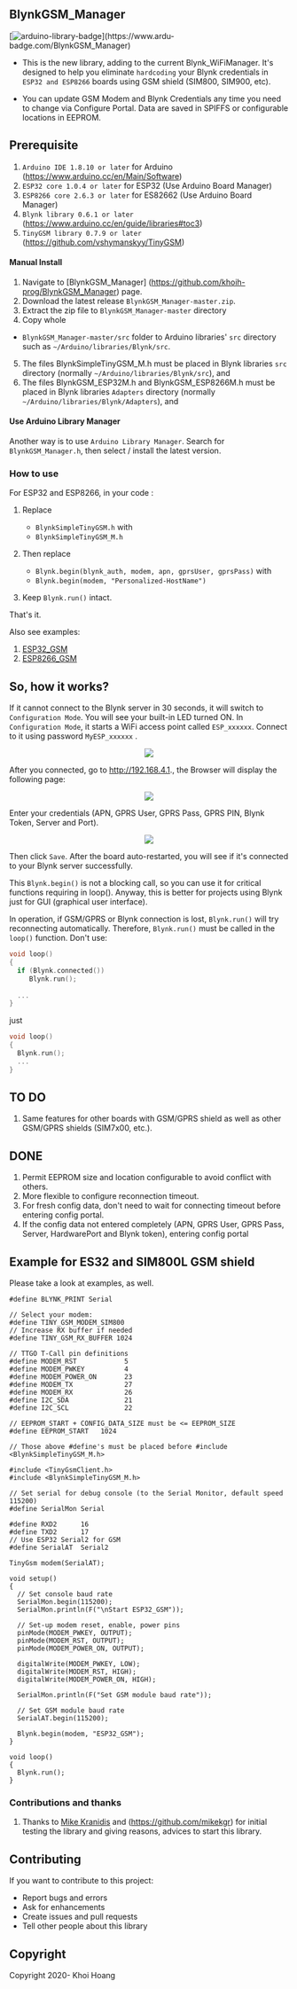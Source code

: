 ## BlynkGSM_Manager

[![arduino-library-badge](https://www.ardu-badge.com/badge/BlynkGSM_Manager.svg?)](https://www.ardu-badge.com/BlynkGSM_Manager)


- This is the new library, adding to the current Blynk_WiFiManager. It's designed to help you eliminate `hardcoding` your Blynk credentials in `ESP32 and ESP8266` boards using GSM shield (SIM800, SIM900, etc).

- You can update GSM Modem and Blynk Credentials any time you need to change via Configure Portal. Data are saved in SPIFFS or configurable locations in EEPROM.

## Prerequisite
1. `Arduino IDE 1.8.10 or later` for Arduino (https://www.arduino.cc/en/Main/Software)
2. `ESP32 core 1.0.4 or later` for ESP32 (Use Arduino Board Manager)
3. `ESP8266 core 2.6.3 or later` for ES82662 (Use Arduino Board Manager)
3. `Blynk library 0.6.1 or later` (https://www.arduino.cc/en/guide/libraries#toc3)
4. `TinyGSM library 0.7.9 or later` (https://github.com/vshymanskyy/TinyGSM) 

#### Manual Install

1. Navigate to [BlynkGSM_Manager] (https://github.com/khoih-prog/BlynkGSM_Manager) page.
2. Download the latest release `BlynkGSM_Manager-master.zip`.
3. Extract the zip file to `BlynkGSM_Manager-master` directory 
4. Copy whole 
  - `BlynkGSM_Manager-master/src` folder to Arduino libraries' `src` directory such as `~/Arduino/libraries/Blynk/src`.

5. The files BlynkSimpleTinyGSM_M.h must be placed in Blynk libraries `src` directory (normally `~/Arduino/libraries/Blynk/src`), and 
6. The files BlynkGSM_ESP32M.h and BlynkGSM_ESP8266M.h must be placed in Blynk libraries `Adapters` directory (normally `~/Arduino/libraries/Blynk/Adapters`), and 

#### Use Arduino Library Manager
Another way is to use `Arduino Library Manager`. Search for `BlynkGSM_Manager.h`, then select / install the latest version.

### How to use

For ESP32 and ESP8266, in your code : 
1. Replace
   - `BlynkSimpleTinyGSM.h` with 
   - `BlynkSimpleTinyGSM_M.h` 

2. Then replace 
   - `Blynk.begin(blynk_auth, modem, apn, gprsUser, gprsPass)` with
   - `Blynk.begin(modem, "Personalized-HostName")`

3. Keep `Blynk.run()` intact.

That's it.

Also see examples: 
1. [ESP32_GSM](examples/ESP32_GSM)
2. [ESP8266_GSM](examples/ESP8266_GSM)


## So, how it works?

If it cannot connect to the Blynk server in 30 seconds, it will switch to `Configuration Mode`. You will see your built-in LED turned ON. In `Configuration Mode`, it starts a WiFi access point called `ESP_xxxxxx`. Connect to it using password `MyESP_xxxxxx` .

<p align="center">
    <img src="https://github.com/khoih-prog/BlynkGSM_Manager/blob/master/pics/Selection_1.jpg">
</p>

After you connected, go to http://192.168.4.1., the Browser will display the following page:

<p align="center">
    <img src="https://github.com/khoih-prog/BlynkGSM_Manager/blob/master/pics/Selection_2.png">
</p>

Enter your credentials (APN, GPRS User, GPRS Pass, GPRS PIN, Blynk Token, Server and Port).

<p align="center">
    <img src="https://github.com/khoih-prog/BlynkGSM_Manager/blob/master/pics/Selection_3.png">
</p>

Then click `Save`. After the  board auto-restarted, you will see if it's connected to your Blynk server successfully.


This `Blynk.begin()` is not a blocking call, so you can use it for critical functions requiring in loop(). 
Anyway, this is better for projects using Blynk just for GUI (graphical user interface).

In operation, if GSM/GPRS or Blynk connection is lost, `Blynk.run()` will try reconnecting automatically. Therefore, `Blynk.run()` must be called in the `loop()` function. Don't use:

```cpp
void loop()
{
  if (Blynk.connected())
     Blynk.run();
     
  ...
}
```
just

```cpp
void loop()
{
  Blynk.run();
  ...
}
```

## TO DO

1. Same features for other boards with GSM/GPRS shield as well as other GSM/GPRS shields (SIM7x00, etc.).

## DONE

1. Permit EEPROM size and location configurable to avoid conflict with others.
2. More flexible to configure reconnection timeout.
3. For fresh config data, don't need to wait for connecting timeout before entering config portal.
4. If the config data not entered completely (APN, GPRS User, GPRS Pass, Server, HardwarePort and Blynk token), entering config portal


## Example for ES32 and SIM800L GSM shield
Please take a look at examples, as well.
```
#define BLYNK_PRINT Serial

// Select your modem:
#define TINY_GSM_MODEM_SIM800
// Increase RX buffer if needed
#define TINY_GSM_RX_BUFFER 1024

// TTGO T-Call pin definitions
#define MODEM_RST            5
#define MODEM_PWKEY          4
#define MODEM_POWER_ON       23
#define MODEM_TX             27
#define MODEM_RX             26
#define I2C_SDA              21
#define I2C_SCL              22

// EEPROM_START + CONFIG_DATA_SIZE must be <= EEPROM_SIZE
#define EEPROM_START   1024

// Those above #define's must be placed before #include <BlynkSimpleTinyGSM_M.h>

#include <TinyGsmClient.h>
#include <BlynkSimpleTinyGSM_M.h>

// Set serial for debug console (to the Serial Monitor, default speed 115200)
#define SerialMon Serial

#define RXD2      16
#define TXD2      17
// Use ESP32 Serial2 for GSM
#define SerialAT  Serial2

TinyGsm modem(SerialAT);

void setup() 
{
  // Set console baud rate
  SerialMon.begin(115200);
  SerialMon.println(F("\nStart ESP32_GSM"));

  // Set-up modem reset, enable, power pins
  pinMode(MODEM_PWKEY, OUTPUT);
  pinMode(MODEM_RST, OUTPUT);
  pinMode(MODEM_POWER_ON, OUTPUT);

  digitalWrite(MODEM_PWKEY, LOW);
  digitalWrite(MODEM_RST, HIGH);
  digitalWrite(MODEM_POWER_ON, HIGH);

  SerialMon.println(F("Set GSM module baud rate"));
  
  // Set GSM module baud rate
  SerialAT.begin(115200);
  
  Blynk.begin(modem, "ESP32_GSM");
}

void loop() 
{
  Blynk.run();
}
```

### Contributions and thanks

1. Thanks to [Mike Kranidis](https://community.blynk.cc/u/mikekgr) and (https://github.com/mikekgr) for initial testing the library and giving reasons, advices to start this library.

## Contributing

If you want to contribute to this project:
- Report bugs and errors
- Ask for enhancements
- Create issues and pull requests
- Tell other people about this library

## Copyright

Copyright 2020- Khoi Hoang
